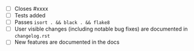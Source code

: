 <!-- Feel free to remove check-list items aren't relevant to your change -->

 - [ ] Closes #xxxx
 - [ ] Tests added
 - [ ] Passes `isort . && black . && flake8`
 - [ ] User visible changes (including notable bug fixes) are documented in `changelog.rst`
 - [ ] New features are documented in the docs

<!--
By default, the upstream-dev is only run when triggered by the github website (`workflow_dispatch`)
or if it was run on a schedule. To run it on a commit of a pull request (`pull_request`), include
the `[test-upstream]` tag in the summary line of the commit message.

For changes that are not covered by the CI please use the `[skip-ci]` tag to avoid running the
normal CI.
-->
